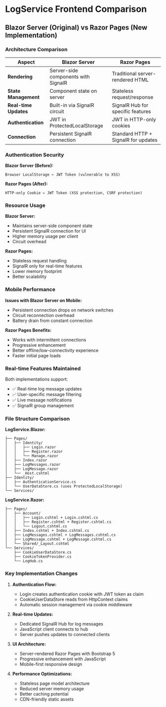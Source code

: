 # LogService Frontend Comparison

## Blazor Server (Original) vs Razor Pages (New Implementation)

### Architecture Comparison

| Aspect | Blazor Server | Razor Pages |
|--------|---------------|-------------|
| **Rendering** | Server-side components with SignalR | Traditional server-rendered HTML |
| **State Management** | Component state on server | Stateless request/response |
| **Real-time Updates** | Built-in via SignalR circuit | SignalR Hub for specific features |
| **Authentication** | JWT in ProtectedLocalStorage | JWT in HTTP-only cookies |
| **Connection** | Persistent SignalR connection | Standard HTTP + SignalR for updates |

### Authentication Security

**Blazor Server (Before):**
```
Browser LocalStorage ← JWT Token (vulnerable to XSS)
```

**Razor Pages (After):**
```
HTTP-only Cookie ← JWT Token (XSS protection, CSRF protection)
```

### Resource Usage

**Blazor Server:**
- Maintains server-side component state
- Persistent SignalR connection for UI
- Higher memory usage per client
- Circuit overhead

**Razor Pages:**
- Stateless request handling
- SignalR only for real-time features
- Lower memory footprint
- Better scalability

### Mobile Performance

**Issues with Blazor Server on Mobile:**
- Persistent connection drops on network switches
- Circuit reconnection overhead
- Battery drain from constant connection

**Razor Pages Benefits:**
- Works with intermittent connections
- Progressive enhancement
- Better offline/low-connectivity experience
- Faster initial page loads

### Real-time Features Maintained

Both implementations support:
- ✅ Real-time log message updates
- ✅ User-specific message filtering  
- ✅ Live message notifications
- ✅ SignalR group management

### File Structure Comparison

**LogService.Blazor:**
```
├── Pages/
│   ├── Identity/
│   │   ├── Login.razor
│   │   ├── Register.razor
│   │   └── Manage.razor
│   ├── Index.razor
│   ├── LogMessages.razor
│   ├── LogMessage.razor
│   └── _Host.cshtml
├── Identity/
│   ├── AuthenticationService.cs
│   └── UserDataStore.cs (uses ProtectedLocalStorage)
└── Services/
```

**LogService.Razor:**
```
├── Pages/
│   ├── Account/
│   │   ├── Login.cshtml + Login.cshtml.cs
│   │   ├── Register.cshtml + Register.cshtml.cs
│   │   └── Logout.cshtml.cs
│   ├── Index.cshtml + Index.cshtml.cs
│   ├── LogMessages.cshtml + LogMessages.cshtml.cs
│   ├── LogMessage.cshtml + LogMessage.cshtml.cs
│   └── Shared/_Layout.cshtml
└── Services/
    ├── CookieUserDataStore.cs
    ├── CookieTokenProvider.cs
    └── LogHub.cs
```

### Key Implementation Changes

1. **Authentication Flow:**
   - Login creates authentication cookie with JWT token as claim
   - CookieUserDataStore reads from HttpContext claims
   - Automatic session management via cookie middleware

2. **Real-time Updates:**
   - Dedicated SignalR Hub for log messages
   - JavaScript client connects to hub
   - Server pushes updates to connected clients

3. **UI Architecture:**
   - Server-rendered Razor Pages with Bootstrap 5
   - Progressive enhancement with JavaScript
   - Mobile-first responsive design

4. **Performance Optimizations:**
   - Stateless page model architecture
   - Reduced server memory usage
   - Better caching potential
   - CDN-friendly static assets